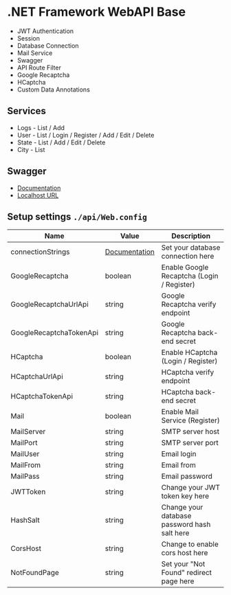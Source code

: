 # .NET Framework WebAPI Base

* JWT Authentication
* Session
* Database Connection
* Mail Service
* Swagger
* API Route Filter
* Google Recaptcha
* HCaptcha
* Custom Data Annotations

## Services

* Logs - List / Add
* User - List / Login / Register / Add / Edit / Delete
* State - List / Add / Edit / Delete
* City - List

## Swagger

* [Documentation](https://github.com/domaindrivendev/Swashbuckle.AspNetCore)
* [Localhost URL](http://127.0.0.1:8080/swagger/ui/index)

## Setup settings `./api/Web.config`

| Name | Value | Description |
| ------ | ------ | ------ |
| connectionStrings | [Documentation](https://docs.microsoft.com/pt-br/dotnet/api/system.configuration.configurationmanager.connectionstrings?view=netframework-4.5) | Set your database connection here |
| GoogleRecaptcha | boolean | Enable Google Recaptcha (Login / Register) |
| GoogleRecaptchaUrlApi | string | Google Recaptcha verify endpoint |
| GoogleRecaptchaTokenApi | string | Google Recaptcha back-end secret |
| HCaptcha | boolean | Enable HCaptcha (Login / Register) |
| HCaptchaUrlApi | string | HCaptcha verify endpoint |
| HCaptchaTokenApi | string | HCaptcha back-end secret |
| Mail | boolean | Enable Mail Service (Register) |
| MailServer | string | SMTP server host |
| MailPort | string | SMTP server port |
| MailUser | string | Email login |
| MailFrom | string | Email from |
| MailPass | string | Email password |
| JWTToken | string | Change your JWT token key here |
| HashSalt | string | Change your database password hash salt here |
| CorsHost | string | Change to enable cors host here |
| NotFoundPage | string | Set your "Not Found" redirect page here |
